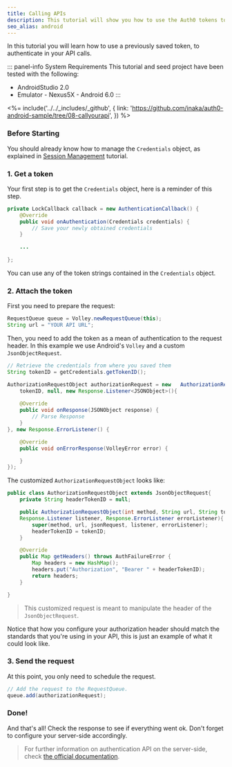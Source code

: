 ```yaml
---
title: Calling APIs
description: This tutorial will show you how to use the Auth0 tokens to make authenticated API calls.
seo_alias: android
---
```


In this tutorial you will learn how to use a previously saved token, to authenticate in your API calls.

::: panel-info System Requirements
This tutorial and seed project have been tested with the following:

* AndroidStudio 2.0
* Emulator - Nexus5X - Android 6.0 
:::

<%= include('../../_includes/_github', {
  link: 'https://github.com/inaka/auth0-android-sample/tree/08-callyourapi',
}) %>


### Before Starting

You should already know how to manage the `Credentials` object, as explained in [Session Management](03-session-handling.md) tutorial.

### 1. Get a token

Your first step is to get the `Credentials` object, here is a reminder of this step.

```java
private LockCallback callback = new AuthenticationCallback() {
	@Override
	public void onAuthentication(Credentials credentials) {
		// Save your newly obtained credentials
	}

	...
            
};
```
You can use any of the token strings contained in the `Credentials` object.

### 2. Attach the token

First you need to prepare the request:

```java
RequestQueue queue = Volley.newRequestQueue(this);
String url = "YOUR API URL";
```

Then, you need to add the token as a mean of authentication to the request header. In this example we use Android's `Volley` and a custom `JsonObjectRequest`.
   
```java     
// Retrieve the credentials from where you saved them
String tokenID = getCredentials.getTokenID();

AuthorizationRequestObject authorizationRequest = new 	AuthorizationRequestObject(Request.Method.GET,url, 
	tokenID, null, new Response.Listener<JSONObject>(){
	
	@Override
	public void onResponse(JSONObject response) {
		// Parse Response
	}
}, new Response.ErrorListener() {

	@Override
	public void onErrorResponse(VolleyError error) {

	}
});
```

The customized `AuthorizationRequestObject` looks like:

```java
public class AuthorizationRequestObject extends JsonObjectRequest{
	private String headerTokenID = null;

	public AuthorizationRequestObject(int method, String url, String tokenID, JSONObject jsonRequest, 
	Response.Listener listener, Response.ErrorListener errorListener){
		super(method, url, jsonRequest, listener, errorListener);
		headerTokenID = tokenID;
	}

	@Override
	public Map getHeaders() throws AuthFailureError {
		Map headers = new HashMap();
		headers.put("Authorization", "Bearer " + headerTokenID);
		return headers;
	}

}
```
	
> This customized request is meant to manipulate the header of the `JsonObjectRequest`.	
	
Notice that how you configure your authorization header should match the standards that you're using in your API, this is just an example of what it could look like.
	
       
### 3. Send the request

At this point, you only need to schedule the request.

```java
// Add the request to the RequestQueue.
queue.add(authorizationRequest);        
```

### Done!

And that's all! Check the response to see if everything went ok.
Don't forget to configure your server-side accordingly.

> For further information on authentication API on the server-side, check [the official documentation](https://auth0.com/docs/api/authentication).

